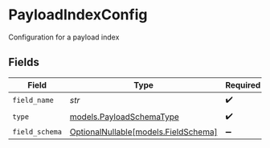 # PayloadIndexConfig

Configuration for a payload index


## Fields

| Field                                                            | Type                                                             | Required                                                         | Description                                                      |
| ---------------------------------------------------------------- | ---------------------------------------------------------------- | ---------------------------------------------------------------- | ---------------------------------------------------------------- |
| `field_name`                                                     | *str*                                                            | :heavy_check_mark:                                               | N/A                                                              |
| `type`                                                           | [models.PayloadSchemaType](../models/payloadschematype.md)       | :heavy_check_mark:                                               | N/A                                                              |
| `field_schema`                                                   | [OptionalNullable[models.FieldSchema]](../models/fieldschema.md) | :heavy_minus_sign:                                               | N/A                                                              |